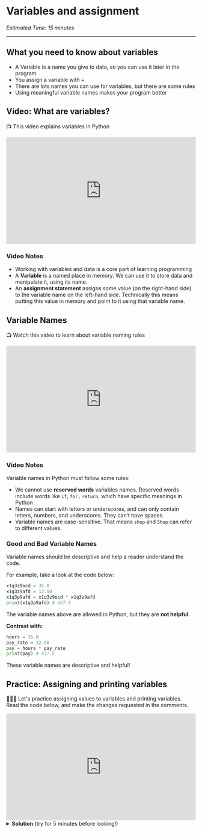 # Variables and assignment

_Estimated Time: 15 minutes_

---

## What you need to know about variables

- A Variable is a name you give to data, so you can use it later in the program
- You assign a variable with `=`
- There are lots names you can use for variables, but there are some rules
- Using meaningful variable names makes your program better

## Video: What are variables?

<aside>

📺 This video explains variables in Python

</aside>

<div style="position: relative; padding-bottom: 56.25%; height: 0;"><iframe src="https://www.youtube.com/embed/ZDjxKGNfJKo" title="YouTube video player" frameborder="0" allow="accelerometer; autoplay; clipboard-write; encrypted-media; gyroscope; picture-in-picture" allowfullscreen style="position: absolute; top: 0; left: 0; width: 100%; height: 100%;"></iframe></div>

<aside>

### Video Notes

- Working with variables and data is a core part of learning programming
- A **Variable** is a named place in memory. We can use it to store data and manipulate it, using its name.
- An **assignment statement** assigns some value (on the right-hand side) to the variable name on the left-hand side. Technically this means putting this value in memory and point to it using that variable name.

</aside>

## Variable Names

<aside>

📺 Watch this video to learn about variable naming rules

</aside>

<div style="position: relative; padding-bottom: 56.25%; height: 0;"><iframe src="https://www.youtube.com/embed/csYYlAITTzU" title="YouTube video player" frameborder="0" allow="accelerometer; autoplay; clipboard-write; encrypted-media; gyroscope; picture-in-picture" allowfullscreen style="position: absolute; top: 0; left: 0; width: 100%; height: 100%;"></iframe></div>

<aside>

### Video Notes

Variable names in Python must follow some rules:

  - We cannot use **reserved words** variables names. Reserved words include words like `if`, `for,` `return`, which have specific meanings in Python
  - Names can start with letters or underscores, and can only contain letters, numbers, and underscores. They can’t have spaces.
  - Variable names are case-sensitive. That means `shop` and `Shop` can refer to different values.

</aside>

### Good and Bad Variable Names

Variable names should be descriptive and help a reader understand the code.

For example, take a look at the code below:

```python
x1q3z9ocd = 35.0
x1q3z9afd = 12.50
x1q3p9afd = x1q3z9ocd * x1q3z9afd
print(x1q3p9afd) # 437.5
```

The variable names above are allowed in Python, but they are **not helpful**.

**Contrast with:**

```python
hours = 35.0
pay_rate = 12.50
pay = hours * pay_rate
print(pay) # 437.5
```

These variable names are descriptive and helpful!

## Practice: Assigning and printing variables

<aside>

👩🏿‍💻 Let's practice assigning values to variables and printing variables. Read the code below, and make the changes requested in the comments.

</aside>

<div style="position: relative; padding-bottom: 56.25%; height: 0;"><iframe src="https://replit.com/team/tk7-future-proof-with-python/W11-Practice-Variables-and-Assignment-Practice" frameborder="0" webkitallowfullscreen mozallowfullscreen allowfullscreen style="position: absolute; top: 0; left: 0; width: 100%; height: 100%;"></iframe></div>

<details>
<summary><strong>Solution</strong> (try for 5 minutes before looking!)</summary>

```python
books_read = 13
print(books_read)

meals_eaten = 4
meals_eaten = meals_eaten + 1
print(meals_eaten)
```

</details>
